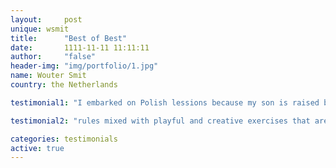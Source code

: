 ```yaml
---
layout:     post
unique: wsmit
title:      "Best of Best"
date:       1111-11-11 11:11:11
author:     "false"
header-img: "img/portfolio/1.jpg"
name: Wouter Smit
country: the Netherlands

testimonial1: "I embarked on Polish lessions because my son is raised bilingual and my wife is Polish. Within month Monika taught me the basics, most of the rather complicated grammar, and plenty of useful verbs to construct useful sentences. She step-wise introduced me into a complex language at the right pace. Lessons generally contained a good balance between the more dryish grammar"

testimonial2: "rules mixed with playful and creative exercises that are fun. On top of that, she took time to put things I learned into their cultural context, which helped me to understand new information better. Monika is very kind and relaxed, but above all has a tremendous enthusiastic spirit, which greatly helps to motivate you to learn. She is also very ad rem, knowing when to correct your mistakes, so you don’t become sloppy in the end. It is clear that she has a natural way of teaching, and I would definitely recommend her if you seek to master the Polish language, or just want to get acquainted with it."

categories: testimonials
active: true
---
```












